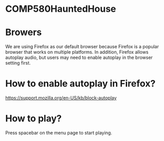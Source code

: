 # COMP580HauntedHouse

# Browers
We are using Firefox as our default browser because Firefox is a popular browser that works on multiple platforms. In addition, Firefox allows autoplay audio, but users may need to enable autoplay in the browser setting first.

# How to enable autoplay in Firefox?
https://support.mozilla.org/en-US/kb/block-autoplay

# How to play?
Press spacebar on the menu page to start playing.
